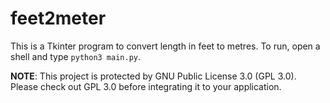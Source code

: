 # feet2meter
This is a Tkinter program to convert length in feet to metres. To run, open a shell and type `python3 main.py`.

**NOTE**: This project is protected by GNU Public License 3.0 (GPL 3.0). Please check out GPL 3.0 before integrating it to your application.
